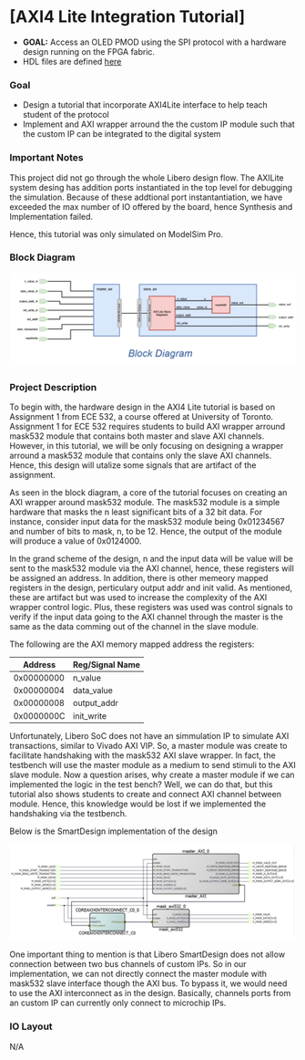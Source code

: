 # [AXI4 Lite Integration Tutorial]
- **GOAL:** Access an OLED PMOD using the SPI protocol with a hardware design running on the FPGA fabric.
- HDL files are defined [here](./hdl)

### Goal
- Design a tutorial that incorporate AXI4Lite interface to help teach student of the protocol
- Implement and AXI wrapper arround the the custom IP module such that the custom IP can be integrated to the digital system

### Important Notes
This project did not go through the whole Libero design flow. The AXILite system desing has addition ports instantiated in the top level for debugging the simulation. Because of these addtional port instantantiation, we have exceeded the max number of IO offered by the board, hence Synthesis and Implementation failed. 

Hence, this tutorial was only simulated on ModelSim Pro.

### Block Diagram
![Alt text](./assets/Project_Block_Diagram.png)

### Project Description
To begin with, the hardware design in the AXI4 Lite tutorial is based on Assignment 1 from ECE 532, a course offered at University of Toronto. Assignment 1 for ECE 532 requires students to build AXI wrapper arround mask532 module that contains both master and slave AXI channels. However, in this tutorial, we will be only focusing on designing a wrapper arround a mask532 module that contains only the slave AXI channels. Hence, this design will utalize some signals that are artifact of the assignment.

As seen in the block diagram, a core of the tutorial focuses on creating an AXI wrapper around mask532 module. The mask532 module is a simple hardware that masks the n least significant bits of a 32 bit data. For instance, consider input data for the mask532 module being 0x01234567 and number of bits to mask, n, to be 12. Hence, the output of the module will produce a value of 0x0124000. 

In the grand scheme of the design, n and the input data will be value will be sent to the mask532 module via the AXI channel, hence, these registers will be assigned an address. In addition, there is other memeory mapped registers in the design, perticulary output addr and init valid. As mentioned, these are artifact but was used to increase the complexity of the AXI wrapper control logic. Plus, these registers was used was control signals to verify if the input data going to the AXI channel through the master is the same as the data comming out of the channel in the slave module.

The following are the AXI memory mapped address the registers:


| Address        | Reg/Signal Name |
|----------------|-----------------|
| 0x00000000     | n_value         |
| 0x00000004     | data_value      |
| 0x00000008     | output_addr     |
| 0x0000000C     | init_write      |


Unfortunately, Libero SoC does not have an simmulation IP to simulate AXI transactions, similar to Vivado AXI VIP. So, a master module was create to facilitate handshaking with the mask532 AXI slave wrapper. In fact, the testbench will use the master module as a medium to send stimuli to the AXI slave module. Now a question arises, why create a master module if we can implemented the logic in the test bench? Well, we can do that, but this tutorial also shows students to create and connect AXI channel between module. Hence, this knowledge would be lost if we implemented the handshaking via the testbench.

Below is the SmartDesign implementation of the design

![Alt text](assets/AXI4Lite_Tutorial_SmartDesign_Diagram.png)

One important thing to mention is that Libero SmartDesign does not allow connection between two bus channels of custom IPs. So in our implementation, we can not directly connect the master module with mask532 slave interface though the AXI bus. To bypass it, we would need to use the AXI interconnect as in the design. Basically, channels ports from an custom IP can currently only connect to microchip IPs. 

 ### IO Layout
 N/A